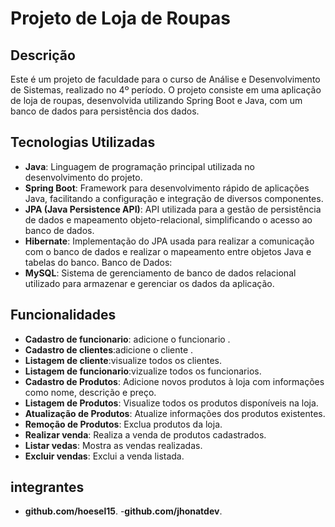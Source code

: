 # Projeto de Loja de Roupas

## Descrição

Este é um projeto de faculdade para o curso de Análise e Desenvolvimento de Sistemas, realizado no 4º período. O projeto consiste em uma aplicação de loja de roupas, desenvolvida utilizando Spring Boot e Java, com um banco de dados para persistência dos dados.

 ## Tecnologias Utilizadas
- **Java**: Linguagem de programação principal utilizada no desenvolvimento do projeto.
- **Spring Boot**: Framework para desenvolvimento rápido de aplicações Java, facilitando a configuração e integração de diversos componentes.
- **JPA (Java Persistence API)**: API utilizada para a gestão de persistência de dados e mapeamento objeto-relacional, simplificando o acesso ao banco de dados.
- **Hibernate**: Implementação do JPA usada para realizar a comunicação com o banco de dados e realizar o mapeamento entre objetos Java e tabelas do banco.
Banco de Dados:
- **MySQL**: Sistema de gerenciamento de banco de dados relacional utilizado para armazenar e gerenciar os dados da aplicação.

## Funcionalidades
 - **Cadastro de funcionario**: adicione o funcionario .
 - **Cadastro de clientes**:adicione o cliente .
 - **Listagem de cliente**:visualize todos os clientes.
 - **Listagem de funcionario**:vizualize todos os funcionarios.
 - **Cadastro de Produtos**: Adicione novos produtos à loja com informações como nome, descrição e preço.
 - **Listagem de Produtos**: Visualize todos os produtos disponíveis na loja.
 - **Atualização de Produtos**: Atualize informações dos produtos existentes.
 - **Remoção de Produtos**: Exclua produtos da loja.
 - **Realizar venda**: Realiza a venda de produtos cadastrados.
 - **Listar vedas**: Mostra as vendas realizadas.
 - **Excluir vendas**: Exclui a venda listada.  
  ## integrantes
  
- **github.com/hoesel15**.
-**github.com/jhonatdev**.

